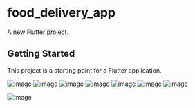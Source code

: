 # food_delivery_app

A new Flutter project.

## Getting Started

This project is a starting point for a Flutter application.

![image](https://github.com/user-attachments/assets/e27b6957-edb4-4186-9805-0b4c9d789d71)
![image](https://github.com/user-attachments/assets/4196e7ac-e956-4f08-ad12-d929373f4f34)
![image](https://github.com/user-attachments/assets/0134cef5-52a4-4b94-b383-f2c1882af120)
![image](https://github.com/user-attachments/assets/da61eff1-0cf8-44c1-94fc-49c6338d0c38)
![image](https://github.com/user-attachments/assets/98067f38-d572-4c2c-813f-685c2468f7ef)
![image](https://github.com/user-attachments/assets/28d685f2-d4b9-4850-82ed-44cf9ac06d3c)
![image](https://github.com/user-attachments/assets/42b14194-8a35-4624-8752-722c84e7dd9f)

![image](https://github.com/user-attachments/assets/1a25e2cc-88d1-4dfc-b4fd-ac18087f2890)

